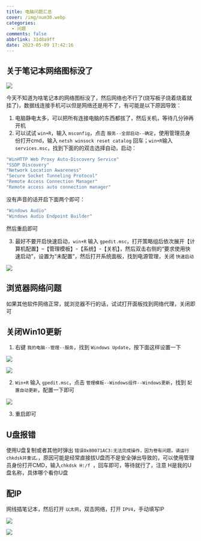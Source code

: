 ```yaml
---
title: 电脑问题汇总
cover: /img/num30.webp
categories:
  - 问题
comments: false
abbrlink: 31d8a9ff
date: 2023-05-09 17:42:16
---
```




## 关于笔记本网络图标没了

![](https://image-1309791158.cos.ap-guangzhou.myqcloud.com/其他/QQ截图20230509182926.webp)

今天不知道为啥笔记本的网络图标没了，然后网络也不行了(烧写板子烧着烧着就挂了)，数据线连接手机可以但是网络还是用不了，有可能是以下原因导致：

1. 电脑静电太多，可以把所有连接电脑的东西都拔了，然后关机，等待几分钟再开机
2. 可以试试 `win+R`，输入 `msconfig`，点击 `服务--全部启动--确定`，使用管理员身份打开cmd，输入 `netsh winsock reset catalog` 回车；`win+R`输入 `services.msc`，找到下面的的双击选择自动，启动：

```bash
"WinHTTP Web Proxy Auto-Discovery Service"
"SSDP Discovery"
"Network Location Awareness"
"Secure Socket Tunneling Protocol"
"Remote Access Connection Manager"
"Remote access auto connection manager"
```

没有声音的话开启下面两个即可：

```bash
"Windows Audio"
"Windows Audio Endpoint Builder"
```

然后重启即可

3. 最好不要开启快速启动，`win+R` 输入 `gpedit.msc`，打开策略组后依次展开【计算机配置】–【管理模板】-【系统】-【关机】，然后双击右侧的“要求使用快速启动”，设置为“未配置”，然后打开系统面板，找到电源管理，关闭 `快速启动`

![](https://image-1309791158.cos.ap-guangzhou.myqcloud.com/其他/QQ截图20230509182545.webp)

## 浏览器网络问题

如果其他软件网络正常，就浏览器不行的话，试试打开面板找到网络代理，关闭即可



## 关闭Win10更新

1. 右键 `我的电脑--管理--服务`，找到 `Windows Update`，按下面这样设置一下

![](https://image-1309791158.cos.ap-guangzhou.myqcloud.com/其他/QQ截图20230510084608.webp)

![](https://image-1309791158.cos.ap-guangzhou.myqcloud.com/其他/QQ截图20230510084643.webp)

2. `Win+R` 输入 `gpedit.msc`，点击 `管理模板--Windows组件--Windows更新`，找到 `配置自动更新`，配置一下即可

![](https://image-1309791158.cos.ap-guangzhou.myqcloud.com/其他/QQ截图20230510090759.webp)

3. 重启即可



## U盘报错

使用U盘复制或者其他时弹出 `错误Ox80071AC3:无法完成操作，因为卷有问题。请运行chkdsk并重试。`，原因可能是经常直接拔U盘而不是安全弹出导致的，可以使用管理员身份打开CMD，输入`chkdsk H:/f `，回车即可，等待就行了，注意 H是我的U盘名称，具体哪个看你U盘



## 配IP

网线插笔记本，然后打开 `以太网`，双击网络，打开 `IPV4`，手动填写IP

![](https://image-1309791158.cos.ap-guangzhou.myqcloud.com/其他/QQ截图20230601130118.webp)

![](https://image-1309791158.cos.ap-guangzhou.myqcloud.com/其他/QQ截图20230601130236.webp)